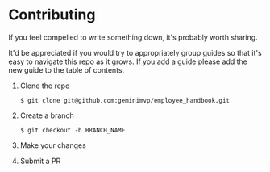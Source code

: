 # Contributing

If you feel compelled to write something down, it's probably worth sharing.

It'd be appreciated if you would try to appropriately group guides so that it's easy to navigate this repo as it grows. If you add a guide please add the new guide to the table of contents. 

1. Clone the repo
    
    ```
    $ git clone git@github.com:geminimvp/employee_handbook.git
    ```

2. Create a branch

    ```
    $ git checkout -b BRANCH_NAME
    ```

3. Make your changes

4. Submit a PR